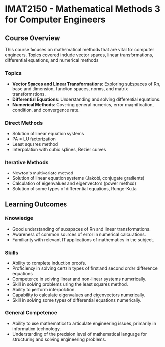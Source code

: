 # IMAT2150 - Mathematical Methods 3 for Computer Engineers

## Course Overview

This course focuses on mathematical methods that are vital for computer engineers. Topics covered include vector spaces, linear transformations, differential equations, and numerical methods.

### Topics

- **Vector Spaces and Linear Transformations**: Exploring subspaces of Rn, base and dimension, function spaces, norms, and matrix transformations.
- **Differential Equations**: Understanding and solving differential equations.
- **Numerical Methods**: Covering general numerics, error magnification, condition, and convergence rate.

### Direct Methods

- Solution of linear equation systems
- PA = LU factorization
- Least squares method
- Interpolation with cubic splines, Bezier curves

### Iterative Methods

- Newton's multivariate method
- Solution of linear equation systems (Jakobi, conjugate gradients)
- Calculation of eigenvalues and eigenvectors (power method)
- Solution of some types of differential equations, Runge-Kutta

## Learning Outcomes

### Knowledge

- Good understanding of subspaces of Rn and linear transformations.
- Awareness of common sources of error in numerical calculations.
- Familiarity with relevant IT applications of mathematics in the subject.

### Skills

- Ability to complete induction proofs.
- Proficiency in solving certain types of first and second order difference equations.
- Competence in solving linear and non-linear systems numerically.
- Skill in solving problems using the least squares method.
- Ability to perform interpolation.
- Capability to calculate eigenvalues and eigenvectors numerically.
- Skill in solving some types of differential equations numerically.

### General Competence

- Ability to use mathematics to articulate engineering issues, primarily in information technology.
- Understanding of the precision level of mathematical language for structuring and solving engineering problems.


